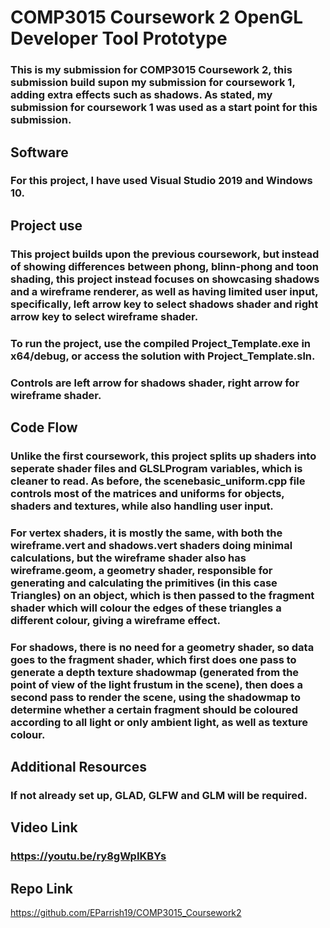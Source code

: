 # COMP3015 Coursework 2 OpenGL Developer Tool Prototype

### This is my submission for COMP3015 Coursework 2, this submission build supon my submission for coursework 1, adding extra effects such as shadows. As stated, my submission for coursework 1 was used as a start point for this submission.

## Software

### For this project, I have used Visual Studio 2019 and Windows 10.

## Project use

### This project builds upon the previous coursework, but instead of showing differences between phong, blinn-phong and toon shading, this project instead focuses on showcasing shadows and a wireframe renderer, as well as having limited user input, specifically, left arrow key to select shadows shader and right arrow key to select wireframe shader.

### To run the project, use the compiled Project_Template.exe in x64/debug, or access the solution with Project_Template.sln.

### Controls are left arrow for shadows shader, right arrow for wireframe shader.

## Code Flow

### Unlike the first coursework, this project splits up shaders into seperate shader files and GLSLProgram variables, which is cleaner to read. As before, the scenebasic_uniform.cpp file controls most of the matrices and uniforms for objects, shaders and textures, while also handling user input.

### For vertex shaders, it is mostly the same, with both the wireframe.vert and shadows.vert shaders doing minimal calculations, but the wireframe shader also has wireframe.geom, a geometry shader, responsible for generating and calculating the primitives (in this case Triangles) on an object, which is then passed to the fragment shader which will colour the edges of these triangles a different colour, giving a wireframe effect.

### For shadows, there is no need for a geometry shader, so data goes to the fragment shader, which first does one pass to generate a depth texture shadowmap (generated from the point of view of the light frustum in the scene), then does a second pass to render the scene, using the shadowmap to determine whether a certain fragment should be coloured according to all light or only ambient light, as well as texture colour.

## Additional Resources

### If not already set up, GLAD, GLFW and GLM will be required.

## Video Link
### https://youtu.be/ry8gWpIKBYs

## Repo Link
https://github.com/EParrish19/COMP3015_Coursework2
